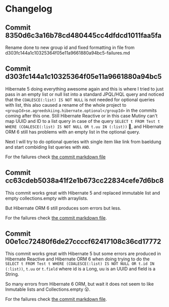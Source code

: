 # Changelog

## Commit 8350d6c3a16b78cd480445cc4dfdcd1011faa5fa

Rename done to new group id and fixed formatting in file from d303fc144a1c10325364f05e11a9661880a94bc5-failures.md

## Commit d303fc144a1c10325364f05e11a9661880a94bc5

Hibernate 5 doing everything awesome again and this is where I tried to just pass in an empty list or null list into a standard JPQL/HQL query and noticed that the `COALESCE(:list) IS NOT NULL` is not needed for optional queries with list, this also caused a rename of the whole project to `<groupId>se.agreedskiing.hibernate.optional</groupId>` in the commits coming after this one. Still Hibernate Reactive or in this case Mutiny can't map UUID and ID to a list query in case of the query `SELECT t FROM Test t WHERE (COALESCE(:list) IS NOT NULL OR t.uu IN (:list))` 🤯, and Hibernate ORM 6 still has problems with an empty list in the optional query.

Next I will try to do optional queries with single item like link from baeldung and start combiding list queries with `AND`.

For the failures check [the commit markdown file](test-failures/d303fc144a1c10325364f05e11a9661880a94bc5-failures.md)

## Commit cc63cdeb5038a41f2e1b673cc22834cefe7d6bc8

This commit works great with Hibernate 5 and replaced immutable list and empty collections.empty with arraylists.

But Hibernate ORM 6 still produces som errors but less.

For the failures check [the commit markdown file](test-failures/cc63cdeb5038a41f2e1b673cc22834cefe7d6bc8-failures.md).

## Commit 00e1cc72480f6de27ccccf62417108c36cd17772

This commit works great with Hibernate 5 but some errors are produced in Hibernate Reactive and Hibernate ORM 6 when doing trying to do the `SELECT t FROM Test t WHERE (COALESCE(:list) IS NOT NULL OR t.id IN (:list))`, `t.uu` or `t.field` where id is a Long, uu is an UUID and field is a String.

So many errors from Hibernate 6 ORM, but wait it does not seem to like Inmutable lists and Collections.empty 😮.

For the failures check [the commit markdown file](test-failures/00e1cc72480f6de27ccccf62417108c36cd17772-failures.md).
